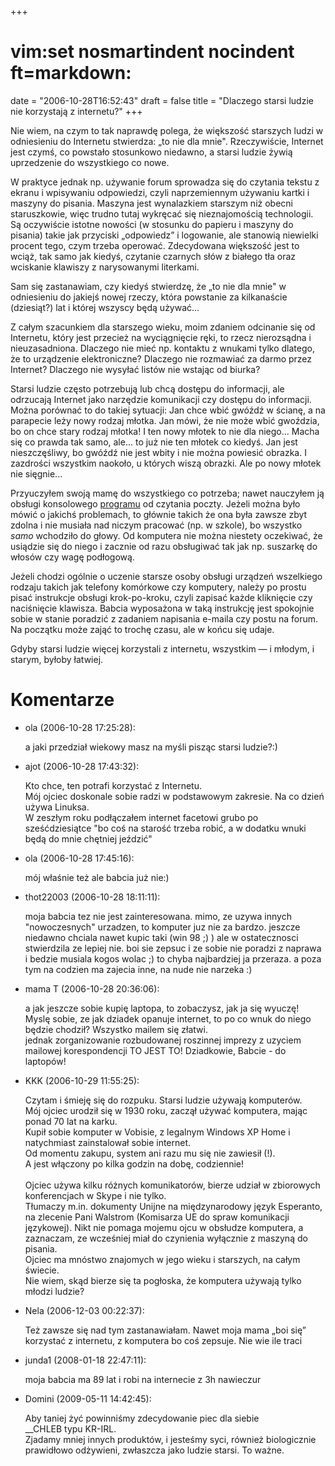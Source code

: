 +++
# vim:set nosmartindent nocindent ft=markdown:
date = "2006-10-28T16:52:43"
draft = false
title = "Dlaczego starsi ludzie nie korzystają z internetu?"
+++

Nie wiem, na czym to tak naprawdę polega, że większość starszych ludzi
w odniesieniu do Internetu stwierdza: „to nie dla mnie". Rzeczywiście, Internet
jest czymś, co powstało stosunkowo niedawno, a starsi ludzie żywią uprzedzenie
do wszystkiego co nowe.

W praktyce jednak np. używanie forum sprowadza się do czytania tekstu z ekranu
i wpisywaniu odpowiedzi, czyli naprzemiennym używaniu kartki i maszyny do
pisania. Maszyna jest wynalazkiem starszym niż obecni staruszkowie, więc trudno
tutaj wykręcać się nieznajomością technologii. Są oczywiście istotne nowości (w
stosunku do papieru i maszyny do pisania) takie jak przyciski „odpowiedz”
i logowanie, ale stanowią niewielki procent tego, czym trzeba operować.
Zdecydowana większość jest to wciąż, tak samo jak kiedyś, czytanie czarnych słów
z białego tła oraz wciskanie klawiszy z narysowanymi literkami.

Sam się zastanawiam, czy kiedyś stwierdzę, że „to nie dla mnie" w odniesieniu do
jakiejś nowej rzeczy, która powstanie za kilkanaście (dziesiąt?) lat i której
wszyscy będą używać...

Z całym szacunkiem dla starszego wieku, moim zdaniem odcinanie się od Internetu,
który jest przecież na wyciągnięcie ręki, to rzecz nierozsądna i nieuzasadniona.
Dlaczego nie mieć np. kontaktu z wnukami tylko dlatego, że to urządzenie
elektroniczne? Dlaczego nie rozmawiać za darmo przez Internet?  Dlaczego nie
wysyłać listów nie wstając od biurka?

Starsi ludzie często potrzebują lub chcą dostępu do informacji, ale odrzucają
Internet jako narzędzie komunikacji czy dostępu do informacji. Można porównać to
do takiej sytuacji: Jan chce wbić gwóźdź w ścianę, a na parapecie leży nowy
rodzaj młotka. Jan mówi, że nie może wbić gwoździa, bo on chce stary rodzaj
młotka! I ten nowy młotek to nie dla niego... Macha się co prawda tak samo,
ale... to już nie ten młotek co kiedyś. Jan jest nieszczęśliwy, bo gwóźdź nie
jest wbity i nie można powiesić obrazka. I zazdrości wszystkim naokoło,
u których wiszą obrazki. Ale po nowy młotek nie sięgnie...

Przyuczyłem swoją mamę do wszystkiego co potrzeba; nawet nauczyłem ją obsługi
konsolowego [programu](http://www.mutt.org/) od czytania poczty. Jeżeli można
było mówić o jakichś problemach, to głównie takich że ona była zawsze zbyt
zdolna i nie musiała nad niczym pracować (np. w szkole), bo wszystko _samo_
wchodziło do głowy. Od komputera nie można niestety oczekiwać, że usiądzie się
do niego i zacznie od razu obsługiwać tak jak np. suszarkę do włosów czy wagę
podłogową.

Jeżeli chodzi ogólnie o uczenie starsze osoby obsługi urządzeń wszelkiego
rodzaju takich jak telefony komórkowe czy komputery, należy po prostu pisać
instrukcje obsługi krok-po-kroku, czyli zapisać każde kliknięcie czy
naciśnięcie klawisza. Babcia wyposażona w taką instrukcję jest spokojnie sobie
w stanie poradzić z zadaniem napisania e-maila czy postu na forum. Na początku
może zająć to trochę czasu, ale w końcu się udaje.

Gdyby starsi ludzie więcej korzystali z internetu, wszystkim ― i młodym, i
starym, byłoby łatwiej.

# Komentarze

* ola (2006-10-28 17:25:28): <p>a jaki przedział wiekowy masz na myśli pisząc
  starsi ludzie?:)</p>
* ajot (2006-10-28 17:43:32): <p>Kto chce, ten potrafi korzystać z Internetu.
  <br />Mój ojciec doskonale sobie radzi w podstawowym zakresie. Na co dzień
  używa Linuksa. <br />W zeszłym roku podłączałem internet facetowi grubo po
  sześćdziesiątce &quot;bo coś na starość trzeba robić, a w dodatku wnuki będą
  do mnie chętniej jeździć&quot;</p>
* ola (2006-10-28 17:45:16): <p>mój właśnie też ale babcia już nie:)</p>
* thot22003 (2006-10-28 18:11:11): <p>moja babcia tez nie jest zainteresowana.
  mimo, ze uzywa innych &quot;nowoczesnych&quot; urzadzen, to komputer juz nie
  za bardzo. jeszcze niedawno chciala nawet kupic taki (win 98 ;) ) ale w
  ostatecznosci stwierdzila ze lepiej nie. boi sie zepsuc i ze sobie nie poradzi
  z naprawa i bedzie musiala kogos wolac ;) to chyba najbardziej ja przeraza. a
  poza tym na codzien ma zajecia inne, na nude nie narzeka :)</p>
* mama T (2006-10-28 20:36:06): <p>a jak jeszcze sobie kupię laptopa, to
  zobaczysz, jak ja się wyuczę! Myslę sobie, ze jak dziadek opanuje internet, to
  po co wnuk do niego będzie chodził? Wszystko mailem się złatwi.  <br />jednak
  zorganizowanie rozbudowanej roszinnej imprezy z uzyciem mailowej
  korespondencji TO JEST TO! Dziadkowie, Babcie - do laptopów!</p>
* KKK (2006-10-29 11:55:25): <p>Czytam i śmieję się do rozpuku. Starsi ludzie
  używają komputerów.  <br />Mój ojciec urodził się w 1930 roku, zaczął używać
  komputera, mając ponad 70 lat na karku.  <br />Kupił sobie komputer w Vobisie,
  z legalnym Windows XP Home i natychmiast zainstalował sobie internet.  <br
  />Od momentu zakupu, system ani razu mu się nie zawiesił (!).  <br />A jest
  włączony po kilka godzin na dobę, codziennie! <br /> <br />Ojciec używa kilku
  różnych komunikatorów, bierze udział w zbiorowych konferencjach w Skype i nie
  tylko.  <br />Tłumaczy m.in. dokumenty Unijne na międzynarodowy język
  Esperanto, na zlecenie Pani Walstrom (Komisarza UE do spraw komunikacji
  językowej). Nikt nie pomaga mojemu ojcu w obsłudze komputera, a zaznaczam, ze
  wcześniej miał do czynienia wyłącznie z maszyną do pisania. <br />Ojciec ma
  mnóstwo znajomych w jego wieku i starszych, na całym świecie. <br />Nie wiem,
  skąd bierze się ta pogłoska, że komputera używają tylko młodzi ludzie?</p>
* Nela (2006-12-03 00:22:37): <p>Też zawsze się nad tym zastanawiałam. Nawet
  moja mama &#8222;boi się&#8221; korzystać z internetu, z komputera bo coś
  zepsuje. Nie wie ile traci</p>
* junda1 (2008-01-18 22:47:11): <p>moja babcia ma 89 lat i robi na internecie z
  3h nawieczur</p>
* Domini (2009-05-11 14:42:45): <p>Aby taniej żyć powinniśmy zdecydowanie piec
  dla siebie <br /> __CHLEB typu <span class="caps">KR-IRL</span>.<br /> Zjadamy
  mniej innych produktów, i jesteśmy syci, również biologicznie prawidłowo
  odżywieni, zwłaszcza jako ludzie starsi. To ważne.</p>

